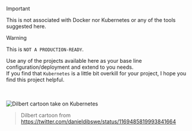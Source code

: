 > [!IMPORTANT]
> This is not associated with Docker nor Kubernetes or any of the tools suggested here.

> [!WARNING]
>
> This is `NOT A PRODUCTION-READY`.
>
> Use any of the projects available here as your base line configuration/deployment and extend to you needs.  
> If you find that `Kubernetes` is a little bit overkill for your project, I hope you find this project helpful.

<br><br>
![Dilbert cartoon take on Kubernetes](https://github.com/YouMightNotNeedKubernetes/.github/assets/4363857/59cafcea-ab25-4107-822e-01c574963a3d)
> Dilbert cartoon from https://twitter.com/danieldibswe/status/1169485819993841664
